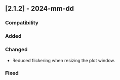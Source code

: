 ## [2.1.2] - 2024-mm-dd

### Compatibility

### Added

### Changed
- Reduced flickering when resizing the plot window.

### Fixed
